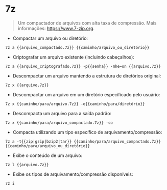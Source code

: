 # 7z

> Um compactador de arquivos com alta taxa de compressão.
> Mais informações: <https://www.7-zip.org>.

- Compactar um arquivo ou diretório:

`7z a {{arquivo_compactado.7z}} {{caminho/arquivo_ou_diretório}}`

- Criptografar um arquivo existente (incluindo cabeçalhos):

`7z a {{arquivo_criptografado.7z}} -p{{senha}} -mhe=on {{arquivo.7z}}`

- Descompactar um arquivo mantendo a estrutura de diretórios original:

`7z x {{arquivo.7z}}`

- Descompactar um arquivo em um diretório específicado pelo usuário:

`7z x {{caminho/para/arquivo.7z}} -o{{caminho/para/diretório}}`

- Descompacta um arquivo para a saída padrão:

`7z x {{caminho/para/arquivo_compactado.7z}} -so`

- Compacta utilizando um tipo específico de arquivamento/compressão:

`7z a -t{{zip|gzip|bzip2|tar}} {{caminho/para/arquivo_compactado.7z}} {{caminho/para/arquivo_ou_diretório}}`

- Exibe o conteúdo de um arquivo:

`7z l {{arquivo.7z}}`

- Exibe os tipos de arquivamento/compressão disponíveis:

`7z i`
